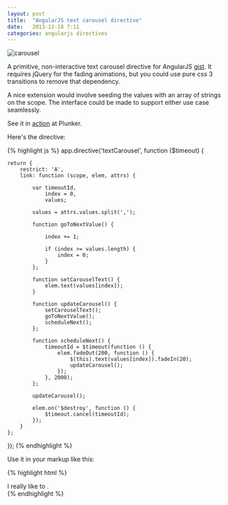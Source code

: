 ```yaml
---
layout: post
title:  "AngularJS text carousel directive"
date:   2013-12-18 7:11
categories: angularjs directives
---
```

![carousel](http://www.burnabyvillagemuseum.ca/assets/Images/carousel-wide.jpg)

A primitive, non-interactive text carousel directive for AngularJS [gist](https://gist.github.com/jskrepnek/8024016).  It requires jQuery for the fading animations, but you could use pure css 3 transitions to remove that dependency.</p>

A nice extension would involve seeding the values with an array of strings on the scope.  The interface could be made to support either use case seamlessly.

See it in [action](http://embed.plnkr.co/8ReWhq/preview) at Plunker.

Here's the directive:

{% highlight js %}
app.directive('textCarousel', function ($timeout) {

    return {
        restrict: 'A',
        link: function (scope, elem, attrs) {

            var timeoutId,
                index = 0,
                values;

            values = attrs.values.split(',');

            function goToNextValue() {

                index += 1;

                if (index >= values.length) {
                    index = 0;
                }
            };

            function setCarouselText() {
                elem.text(values[index]);
            }

            function updateCarousel() {
                setCarouselText();
                goToNextValue();
                scheduleNext();
            };

            function scheduleNext() {
                timeoutId = $timeout(function () {
                    elem.fadeOut(200, function () {
                        $(this).text(values[index]).fadeIn(20);
                        updateCarousel();
                    });
                }, 2000);
            };

            updateCarousel();

            elem.on('$destroy', function () {
                $timeout.cancel(timeoutId);
            });
        }
    };

});
{% endhighlight %}

Use it in your markup like this:

{% highlight html %}
<div>
  I really like to <span text-carousel values="run, walk, bike, jog, eat, sleep, and drink"></span>.
</div>
{% endhighlight %}


